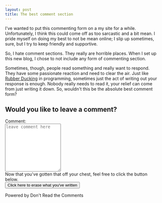 ```yaml
---
layout: post
title: The best comment section
---
```


<aside class='callout highlight'>
I've wanted to put this commenting form on a my site for a while. Unfortunately, I think this could come off as too sarcastic and a bit mean. I pride myself on doing my best to not be mean online; I slip up sometimes, sure, but I try to keep friendly and supportive.
</aside>

So, I hate comment sections. They really are horrible places. When I set up this new blog, I chose to not include any form of commenting section.

Sometimes, though, people read something and really want to respond. They have some passionate reaction and need to clear the air. Just like <a href="http://c2.com/cgi/wiki?RubberDucking">Rubber Ducking</a> in programming, sometimes just the act of writing out your response is enough. Nobody really needs to read it, your relief can come from just writing it down. So, wouldn't this be the absolute best comment form?

<section class="comments">
  <h1>Would you like to leave a comment?</h1>
  <form>
    <div>
      <label>Comment:</label><br/>
      <textarea rows='10' placeholder="leave comment here"></textarea>
    </div>
    <div>
      <label>Now that you've gotten that off your chest, feel free to click the button below.</label><br />
      <input type='reset' value="Click here to erase what you've written"></input>
    </div>
  </form>
  <footer>Powered by Don't Read the Comments</footer>
</section>

